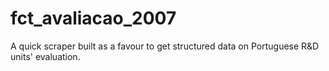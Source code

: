 # fct_avaliacao_2007
A quick scraper built as a favour to get structured data on Portuguese R&amp;D units' evaluation.
